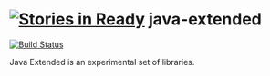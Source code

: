 [![Stories in Ready](https://badge.waffle.io/pawelprazak/java-extended.png?label=ready&title=Ready)](https://waffle.io/pawelprazak/java-extended)
java-extended
==============
[![Build Status](https://travis-ci.org/pawelprazak/java-extended.svg?branch=master)](https://travis-ci.org/pawelprazak/java-extended)

Java Extended is an experimental set of libraries.
